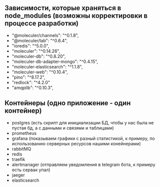## Зависимости, которые храняться в node_modules (возможны корректировки в процессе разработки)
-    "@moleculer/channels": "^0.1.8",
-    "@moleculer/lab": "^0.6.4",
-    "ioredis": "^5.0.0",
-    "moleculer": "^0.14.26",
-    "moleculer-db": "^0.8.20",
-    "moleculer-db-adapter-mongo": "^0.4.15",
-    "moleculer-elasticsearch": "^1.1.8",
-    "moleculer-web": "^0.10.4",
-    "pino": "^8.17.2",
-    "redlock": "^4.2.0"
-    "amqplib": "^0.10.3",

## Контейнеры (одно приложение - один контейнер)
-    postgres (есть скрипт для инициализации БД, чтобы у нас была не пустая бд, а с данными и связями и таблицами)
-    prometheus
-    grafana (показываем графики с разный статистикой, к примеру, по использованию серверных ресурсов нашими конейнерами)
-    rabbitMQ
-    redis
-    traefik
-    alertmanager (отправляем уведомления в telegram бота, к примеру есть сервак упал)
-    jaeger
-    elasticsearch
